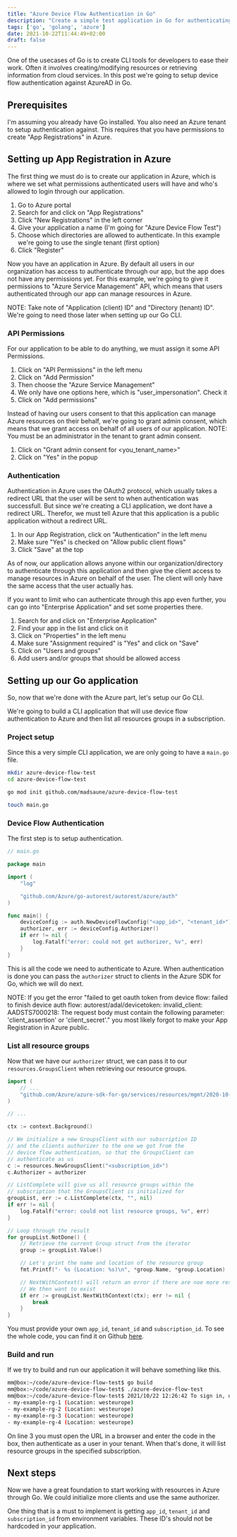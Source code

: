```yaml
---
title: "Azure Device Flow Authentication in Go"
description: "Create a simple test application in Go for authenticating to Azure with Device Flow mechanism"
tags: ['go', 'golang', 'azure']
date: 2021-10-22T11:44:49+02:00
draft: false
---
```


One of the usecases of Go is to create CLI tools for developers to ease their work. Often it involves creating/modifying resources or retrieving information from cloud services. In this post we're going to setup device flow authentication against AzureAD in Go.

## Prerequisites

I'm assuming you already have Go installed. You also need an Azure tenant to setup authentication against. This requires that you have permissions to create "App Registrations" in Azure.

## Setting up App Registration in Azure

The first thing we must do is to create our application in Azure, which is where we set what permissions authenticated users will have and who's allowed to login through our application.

1. Go to Azure portal
2. Search for and click on "App Registrations"
3. Click "New Registrations" in the left corner
4. Give your application a name (I'm going for "Azure Device Flow Test")
5. Choose which directories are allowed to authenticate. In this example we're going to use the single tenant (first option)
6. Click "Register"

Now you have an application in Azure. By default all users in our organization has access to authenticate through our app, but the app does not have any permissions yet. For this example, we're going to give it permissions to "Azure Service Management" API, which means that users authenticated through our app can manage resources in Azure.

NOTE: Take note of "Application (client) ID" and "Directory (tenant) ID". We're going to need those later when setting up our Go CLI.

### API Permissions

For our application to be able to do anything, we must assign it some API Permissions.

1. Click on "API Permissions" in the left menu
2. Click on "Add Permission"
3. Then choose the "Azure Service Management"
4. We only have one options here, which is "user_impersonation". Check it
5. Click on "Add permissions"

Instead of having our users consent to that this application can manage Azure resources on their behalf, we're going to grant admin consent, which means that we grant access on behalf of all users of our application. NOTE: You must be an administrator in the tenant to grant admin consent.

1. Click on "Grant admin consent for <you_tenant_name>"
2. Click on "Yes" in the popup

### Authentication

Authentication in Azure uses the OAuth2 protocol, which usually takes a redirect URL that the user will be sent to when authentication was successfull. But since we're creating a CLI application, we dont have a redirect URL. Therefor, we must tell Azure that this application is a public application without a redirect URL.

1. In our App Registration, click on "Authentication" in the left menu
2. Make sure "Yes" is checked on "Allow public client flows"
3. Click "Save" at the top

As of now, our application allows anyone within our organization/directory to authenticate through this application and then give the client access to manage resources in Azure on behalf of the user. The client will only have the same access that the user actually has.

If you want to limit who can authenticate through this app even further, you can go into "Enterprise Application" and set some properties there.

1. Search for and click on "Enterprise Application"
2. Find your app in the list and click on it
3. Click on "Properties" in the left menu
4. Make sure "Assignment required" is "Yes" and click on "Save"
5. Click on "Users and groups"
6. Add users and/or groups that should be allowed access

## Setting up our Go application

So, now that we're done with the Azure part, let's setup our Go CLI.

We're going to build a CLI application that will use device flow authentication to Azure and then list all resources groups in a subscription.

### Project setup

Since this a very simple CLI application, we are only going to have a `main.go` file.

```bash
mkdir azure-device-flow-test
cd azure-device-flow-test

go mod init github.com/madsaune/azure-device-flow-test

touch main.go
```

### Device Flow Authentication

The first step is to setup authentication.

```go
// main.go

package main

import (
    "log"

    "github.com/Azure/go-autorest/autorest/azure/auth"
)

func main() {
    deviceConfig := auth.NewDeviceFlowConfig("<app_id>", "<tenant_id>")
    authorizer, err := deviceConfig.Authorizer()
    if err != nil {
        log.Fatalf("error: could not get authorizer, %v", err)
    }
}
```

This is all the code we need to authenticate to Azure. When authentication is done you can pass the `authorizer` struct to clients in the Azure SDK for Go, which we will do next.

NOTE: If you get the error "failed to get oauth token from device flow: failed to finish device auth flow: autorest/adal/devicetoken: invalid_client: AADSTS7000218: The request body must contain the following parameter: 'client_assertion' or 'client_secret'." you most likely forgot to make your App Registration in Azure public.

### List all resource groups

Now that we have our `authorizer` struct, we can pass it to our `resources.GroupsClient` when retrieving our resource groups.

```go
import (
    // ...
    "github.com/Azure/azure-sdk-for-go/services/resources/mgmt/2020-10-01/resources"
)

// ...

ctx := context.Background()

// We initialize a new GroupsClient with our subscription ID
// and the clients authorizer to the one we got from the
// device flow authentication, so that the GroupsClient can
// authenticate as us
c := resources.NewGroupsClient("<subscription_id>")
c.Authorizer = authorizer

// ListComplete will give us all resource groups within the
// subscription that the GroupsClient is initialized for
groupList, err := c.ListComplete(ctx, "", nil)
if err != nil {
    log.Fatalf("error: could not list resource groups, %v", err)
}

// Loop through the result
for groupList.NotDone() {
    // Retrieve the current Group struct from the iterator
    group := groupList.Value()

    // Let's print the name and location of the resource group
    fmt.Printf("- %s (Location: %s)\n", *group.Name, *group.Location)

    // NextWithContext() will return an error if there are noe more results.
    // We then want to exist
    if err := groupList.NextWithContext(ctx); err != nil {
        break
    }
}
```

You must provide your own `app_id`, `tenant_id` and `subscription_id`. To see the whole code, you can find it on Github [here](https://github.com/madsaune/azure-device-flow-test).

### Build and run

If we try to build and run our application it will behave something like this.

```bash
mm@box:~/code/azure-device-flow-test$ go build
mm@box:~/code/azure-device-flow-test$ ./azure-device-flow-test
mm@box:~/code/azure-device-flow-test$ 2021/10/22 12:26:42 To sign in, use a web browser to open the page https://microsoft.com/devicelogin and enter the code CLEUYSFZK to authenticate.
- my-example-rg-1 (Location: westeurope)
- my-example-rg-2 (Location: westeurope)
- my-example-rg-3 (Location: westeurope)
- my-example-rg-4 (Location: westeurope)
```

On line 3 you must open the URL in a browser and enter the code in the box, then authenticate as a user in your tenant. When that's done, it will list resource groups in the specified subscription.

## Next steps

Now we have a great foundation to start working with resources in Azure through Go. We could initialize more clients and use the same authorizer.

One thing that is a must to implement is getting `app_id`, `tenant_id` and `subscription_id` from environment variables. These ID's should not be hardcoded in your application.
